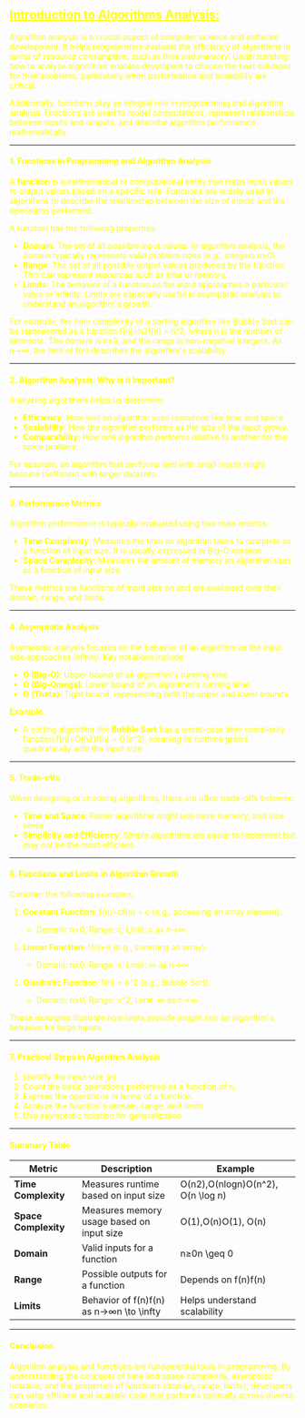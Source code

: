 ## <font color="yellow"><u>Introduction to Algorithms Analysis:</u></f>

Algorithm analysis is a crucial aspect of computer science and software development. It helps programmers evaluate the efficiency of algorithms in terms of resource consumption, such as time and memory. Understanding how to analyze algorithms enables developers to choose the best solutions for their problems, particularly when performance and scalability are critical.

Additionally, functions play an integral role in programming and algorithm analysis. Functions are used to model computations, represent relationships between inputs and outputs, and describe algorithm performance mathematically.

---
#### **1. Functions in Programming and Algorithm Analysis**

A **function** is a mathematical or computational entity that maps input values to output values based on a specific rule. Functions are widely used in algorithms to describe the relationship between the size of inputs and the operations performed.

A function has the following properties:

- **Domain**: The set of all possible input values. In algorithm analysis, the domain typically represents valid problem sizes (e.g., integers n≥0).
- **Range**: The set of all possible output values produced by the function. This can represent resources such as time or memory.
- **Limits**: The behavior of a function as the input approaches a particular value or infinity. Limits are especially useful in asymptotic analysis to understand an algorithm's growth.

For example, the time complexity of a sorting algorithm like Bubble Sort can be represented as a function f(n)=n2f(n) = n^2, where n is the number of elements. The domain is n≥0, and the range is non-negative integers. As n→∞, the limit of f(n) describes the algorithm's scalability.

---
#### **2. Algorithm Analysis: Why is it Important?**

Analyzing algorithms helps us determine:

- **Efficiency**: How well an algorithm uses resources like time and space.
- **Scalability**: How the algorithm performs as the size of the input grows.
- **Comparability**: How one algorithm performs relative to another for the same problem.

For example, an algorithm that performs well with small inputs might become inefficient with larger datasets.

---
#### **3. Performance Metrics**

Algorithm performance is typically evaluated using two main metrics:

- **Time Complexity**: Measures the time an algorithm takes to complete as a function of input size. It is usually expressed in Big-O notation.
- **Space Complexity**: Measures the amount of memory an algorithm uses as a function of input size.

These metrics are functions of input size nn and are evaluated over their domain, range, and limits.

---
#### **4. Asymptotic Analysis**

Asymptotic analysis focuses on the behavior of an algorithm as the input size approaches infinity. Key notations include:

- **O (Big-O)**: Upper bound of an algorithm's running time.
- **Ω (Big-Omega)**: Lower bound of an algorithm's running time.
- **Θ (Theta)**: Tight bound, representing both the upper and lower bounds.

**Example**:

- A sorting algorithm like **Bubble Sort** has a worst-case time complexity function f(n)=O(n2)f(n) = O(n^2), meaning its runtime grows quadratically with the input size.

---
#### **5. Trade-offs**

When designing or choosing algorithms, there are often trade-offs between:

- **Time and Space**: Faster algorithms might use more memory, and vice versa.
- **Simplicity and Efficiency**: Simple algorithms are easier to implement but may not be the most efficient.

---
#### **6. Functions and Limits in Algorithm Growth**

Consider the following examples:

1. **Constant Function**: f(n)=cf(n) = c (e.g., accessing an array element).
    
    - Domain: n≥0, Range: c, Limit: c as n→∞.
2. **Linear Function**: f(n)=n (e.g., summing an array).
    
    - Domain: n≥0, Range: n, Limit: ∞ as n→∞.
3. **Quadratic Function**: f(n) = n^2 (e.g., Bubble Sort).
    
    - Domain: n≥0, Range: n^2, Limit: ∞ as n→∞.

These examples illustrate how limits provide insight into an algorithm's behavior for large inputs.

---
#### **7. Practical Steps in Algorithm Analysis**

1. Identify the input size (n).
2. Count the basic operations performed as a function of n.
3. Express the operations in terms of a function.
4. Analyze the function's domain, range, and limits.
5. Use asymptotic notation for generalization.

---
#### **Summary Table**

|**Metric**|**Description**|**Example**|
|---|---|---|
|**Time Complexity**|Measures runtime based on input size|O(n2),O(nlog⁡n)O(n^2), O(n \log n)|
|**Space Complexity**|Measures memory usage based on input size|O(1),O(n)O(1), O(n)|
|**Domain**|Valid inputs for a function|n≥0n \geq 0|
|**Range**|Possible outputs for a function|Depends on f(n)f(n)|
|**Limits**|Behavior of f(n)f(n) as n→∞n \to \infty|Helps understand scalability|

---
#### **Conclusion**

Algorithm analysis and functions are fundamental tools in programming. By understanding the concepts of time and space complexity, asymptotic notation, and the properties of functions (domain, range, limits), developers can write efficient and scalable code that performs optimally across diverse scenarios.